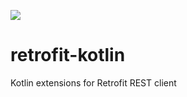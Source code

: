 [![](https://jitpack.io/v/ddmytrenko/retrofit-kotlin.svg)](https://jitpack.io/#ddmytrenko/retrofit-kotlin)

# retrofit-kotlin
Kotlin extensions for Retrofit REST client

